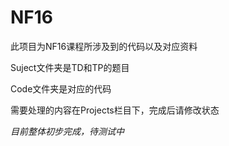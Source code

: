 # NF16
此项目为NF16课程所涉及到的代码以及对应资料

Suject文件夹是TD和TP的题目

Code文件夹是对应的代码

需要处理的内容在Projects栏目下，完成后请修改状态

_目前整体初步完成，待测试中_
